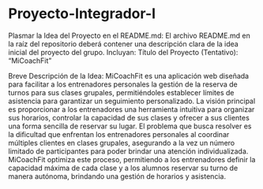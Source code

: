 # Proyecto-Integrador-I

<p>
Plasmar la Idea del Proyecto en el README.md:
El archivo README.md en la raíz del repositorio deberá contener una descripción clara de la idea inicial del proyecto del grupo. Incluyan:
Título del Proyecto (Tentativo): “MiCoachFit”
</p>

<p>
Breve Descripción de la Idea:
MiCoachFit es una aplicación web diseñada para facilitar a los entrenadores personales la gestión de la reserva de turnos para sus clases grupales, permitiéndoles establecer límites de asistencia para garantizar un seguimiento personalizado. La visión principal es proporcionar a los entrenadores una herramienta intuitiva para organizar sus horarios, controlar la capacidad de sus clases y ofrecer a sus clientes una forma sencilla de reservar su lugar.
El problema que busca resolver es la dificultad que enfrentan los entrenadores personales al coordinar múltiples clientes en clases grupales, asegurando a la vez un número limitado de participantes para poder brindar una atención individualizada. MiCoachFit optimiza este proceso, permitiendo a los entrenadores definir la capacidad máxima de cada clase y a los alumnos reservar su turno de manera autónoma, brindando una gestión de horarios y asistencia.
</p>